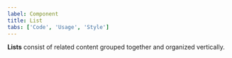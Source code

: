 ```yaml
---
label: Component
title: List
tabs: ['Code', 'Usage', 'Style']
---
```


<page-intro>**Lists** consist of related content grouped together and organized vertically.</page-intro>

<component
    name="Ordered List"
    component="list"
    variation="list--ordered"
    codepen="MOEWEP"
    hasReactVersion="true"
    hasAngularVersion="true"
    hasVueVersion="List"
    >
</component>

<component
    name="Unordered List"
    component="list"
    variation="list"
    codepen="JOrjOj"
    hasReactVersion="true"
    hasAngularVersion="true"
    hasVueVersion="List"
    >
</component>
<component-docs component="list"></component-docs>
